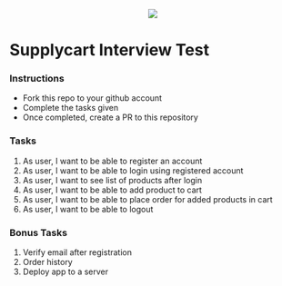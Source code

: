 <p align="center">
    <img align="center" src="https://supplycart.my/wp-content/uploads/2019/09/sc_logo_tm.png">
</p>

# Supplycart Interview Test


### Instructions

- Fork this repo to your github account
- Complete the tasks given
- Once completed, create a PR to this repository

### Tasks

1. As user, I want to be able to register an account
2. As user, I want to be able to login using registered account
3. As user, I want to see list of products after login
4. As user, I want to be able to add product to cart
5. As user, I want to be able to place order for added products in cart
6. As user, I want to be able to logout

### Bonus Tasks

1. Verify email after registration
2. Order history
3. Deploy app to a server
